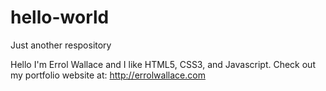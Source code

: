 # hello-world
Just another respository

Hello I'm Errol Wallace and I like HTML5, CSS3, and Javascript.
Check out my portfolio website at: http://errolwallace.com
